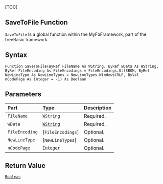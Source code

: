 [TOC]
## SaveToFile Function

`SaveToFile` Is a global function within the MyFbFramework, part of the freeBasic framework.
## Syntax

```freeBasic
Function SaveToFile(ByRef FileName As WString, ByRef wData As WString, ByRef FileEncoding As FileEncodings = FileEncodings.Utf8BOM, ByRef NewLineType As NewLineTypes = NewLineTypes.WindowsCRLF, ByVal nCodePage As Integer = -1) As Boolean
```

## Parameters

|Part|Type|Description|
| :------------ | :------------ | :------------ |
|`FileName`|[`WString`]("https://www.freebasic.net/wiki/KeyPgWString")|Required.|
|`wData`|[`WString`]("https://www.freebasic.net/wiki/KeyPgWString")|Required.|
|`FileEncoding`|[`FileEncodings`]|Optional.|
|`NewLineType`|[`NewLineTypes`]|Optional.|
|`nCodePage`|[`Integer`]("https://www.freebasic.net/wiki/KeyPgInteger")|Optional.|

## Return Value
[`Boolean`]("https://www.freebasic.net/wiki/KeyPgBoolean")


